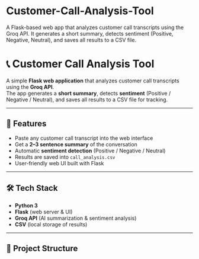 # Customer-Call-Analysis-Tool
A Flask-based web app that analyzes customer call transcripts using the Groq API. It generates a short summary, detects sentiment (Positive, Negative, Neutral), and saves all results to a CSV file.
 # 📞 Customer Call Analysis Tool  

A simple **Flask web application** that analyzes customer call transcripts using the **Groq API**.  
The app generates a **short summary**, detects **sentiment** (Positive / Negative / Neutral), and saves all results to a CSV file for tracking.  

---

## 🚀 Features
- Paste any customer call transcript into the web interface  
- Get a **2–3 sentence summary** of the conversation  
- Automatic **sentiment detection** (Positive / Negative / Neutral)  
- Results are saved into `call_analysis.csv`  
- User-friendly web UI built with Flask  

---

## 🛠️ Tech Stack
- **Python 3**  
- **Flask** (web server & UI)  
- **Groq API** (AI summarization & sentiment analysis)  
- **CSV** (local storage of results)  

---

## 📂 Project Structure
